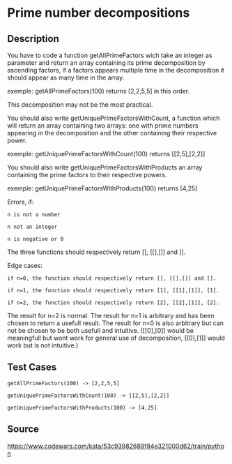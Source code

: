# Prime number decompositions

## Description 

You have to code a function getAllPrimeFactors wich take an integer as parameter and return an array containing its prime decomposition by ascending factors, if a factors appears multiple time in the decomposition it should appear as many time in the array.

exemple: getAllPrimeFactors(100) returns [2,2,5,5] in this order.

This decomposition may not be the most practical.

You should also write getUniquePrimeFactorsWithCount, a function which will return an array containing two arrays: one with prime numbers appearing in the decomposition and the other containing their respective power.

exemple: getUniquePrimeFactorsWithCount(100) returns [[2,5],[2,2]]

You should also write getUniquePrimeFactorsWithProducts an array containing the prime factors to their respective powers.

exemple: getUniquePrimeFactorsWithProducts(100) returns [4,25]

Errors, if:

    n is not a number
    
    n not an integer
    
    n is negative or 0

The three functions should respectively return [], [[],[]] and [].

Edge cases:

    if n=0, the function should respectively return [], [[],[]] and [].
    
    if n=1, the function should respectively return [1], [[1],[1]], [1].
    
    if n=2, the function should respectively return [2], [[2],[1]], [2].
    
The result for n=2 is normal. The result for n=1 is arbitrary and has been chosen to return a usefull result. The result for n=0 is also arbitrary but can not be chosen to be both usefull and intuitive. ([[0],[0]] would be meaningfull but wont work for general use of decomposition, [[0],[1]] would work but is not intuitive.)
   
## Test Cases

    getAllPrimeFactors(100) -> [2,2,5,5]
    
    getUniquePrimeFactorsWithCount(100) -> [[2,5],[2,2]]
    
    getUniquePrimeFactorsWithProducts(100) -> [4,25]
    
## Source
https://www.codewars.com/kata/53c93982689f84e321000d62/train/python
